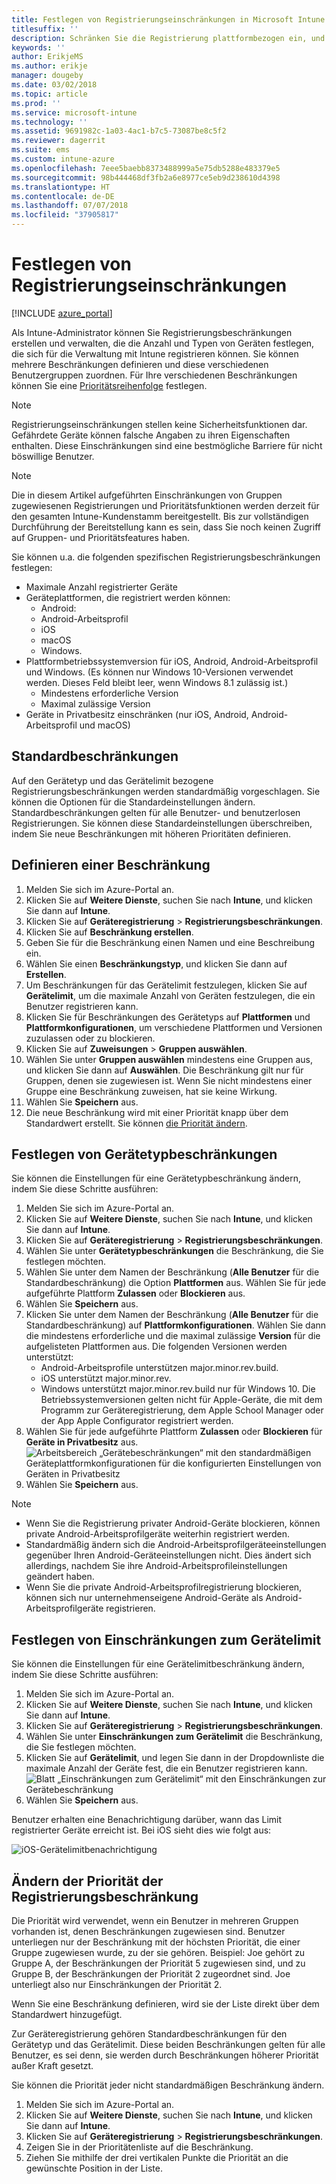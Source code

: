 ```yaml
---
title: Festlegen von Registrierungseinschränkungen in Microsoft Intune
titlesuffix: ''
description: Schränken Sie die Registrierung plattformbezogen ein, und legen Sie in Intune einen Grenzwert für die Geräteregistrierung fest.
keywords: ''
author: ErikjeMS
ms.author: erikje
manager: dougeby
ms.date: 03/02/2018
ms.topic: article
ms.prod: ''
ms.service: microsoft-intune
ms.technology: ''
ms.assetid: 9691982c-1a03-4ac1-b7c5-73087be8c5f2
ms.reviewer: dagerrit
ms.suite: ems
ms.custom: intune-azure
ms.openlocfilehash: 7eee5baebb8373488999a5e75db5288e483379e5
ms.sourcegitcommit: 98b444468df3fb2a6e8977ce5eb9d238610d4398
ms.translationtype: HT
ms.contentlocale: de-DE
ms.lasthandoff: 07/07/2018
ms.locfileid: "37905817"
---
```

# <a name="set-enrollment-restrictions"></a>Festlegen von Registrierungseinschränkungen

[!INCLUDE [azure_portal](./includes/azure_portal.md)]

Als Intune-Administrator können Sie Registrierungsbeschränkungen erstellen und verwalten, die die Anzahl und Typen von Geräten festlegen, die sich für die Verwaltung mit Intune registrieren können. Sie können mehrere Beschränkungen definieren und diese verschiedenen Benutzergruppen zuordnen. Für Ihre verschiedenen Beschränkungen können Sie eine [Prioritätsreihenfolge](#change-enrollment-restriction-priority) festlegen.

>[!NOTE]
>Registrierungseinschränkungen stellen keine Sicherheitsfunktionen dar. Gefährdete Geräte können falsche Angaben zu ihren Eigenschaften enthalten. Diese Einschränkungen sind eine bestmögliche Barriere für nicht böswillige Benutzer.

>[!NOTE]
>Die in diesem Artikel aufgeführten Einschränkungen von Gruppen zugewiesenen Registrierungen und Prioritätsfunktionen werden derzeit für den gesamten Intune-Kundenstamm bereitgestellt. Bis zur vollständigen Durchführung der Bereitstellung kann es sein, dass Sie noch keinen Zugriff auf Gruppen- und Prioritätsfeatures haben.

Sie können u.a. die folgenden spezifischen Registrierungsbeschränkungen festlegen:

- Maximale Anzahl registrierter Geräte
- Geräteplattformen, die registriert werden können:
  - Android:
  - Android-Arbeitsprofil
  - iOS
  - macOS
  - Windows.
- Plattformbetriebssystemversion für iOS, Android, Android-Arbeitsprofil und Windows. (Es können nur Windows 10-Versionen verwendet werden. Dieses Feld bleibt leer, wenn Windows 8.1 zulässig ist.)
  - Mindestens erforderliche Version
  - Maximal zulässige Version
- Geräte in Privatbesitz einschränken (nur iOS, Android, Android-Arbeitsprofil und macOS)

## <a name="default-restrictions"></a>Standardbeschränkungen

Auf den Gerätetyp und das Gerätelimit bezogene Registrierungsbeschränkungen werden standardmäßig vorgeschlagen. Sie können die Optionen für die Standardeinstellungen ändern. Standardbeschränkungen gelten für alle Benutzer- und benutzerlosen Registrierungen. Sie können diese Standardeinstellungen überschreiben, indem Sie neue Beschränkungen mit höheren Prioritäten definieren.

## <a name="create-a-restriction"></a>Definieren einer Beschränkung

1. Melden Sie sich im Azure-Portal an.
2. Klicken Sie auf **Weitere Dienste**, suchen Sie nach **Intune**, und klicken Sie dann auf **Intune**.
3. Klicken Sie auf **Geräteregistrierung** > **Registrierungsbeschränkungen**.
4. Klicken Sie auf **Beschränkung erstellen**.
5. Geben Sie für die Beschränkung einen Namen und eine Beschreibung ein.
6. Wählen Sie einen **Beschränkungstyp**, und klicken Sie dann auf **Erstellen**.
7. Um Beschränkungen für das Gerätelimit festzulegen, klicken Sie auf **Gerätelimit**, um die maximale Anzahl von Geräten festzulegen, die ein Benutzer registrieren kann.
8. Klicken Sie für Beschränkungen des Gerätetyps auf **Plattformen** und **Plattformkonfigurationen**, um verschiedene Plattformen und Versionen zuzulassen oder zu blockieren.
9. Klicken Sie auf **Zuweisungen** > **Gruppen auswählen**.
10. Wählen Sie unter **Gruppen auswählen** mindestens eine Gruppen aus, und klicken Sie dann auf **Auswählen**. Die Beschränkung gilt nur für Gruppen, denen sie zugewiesen ist. Wenn Sie nicht mindestens einer Gruppe eine Beschränkung zuweisen, hat sie keine Wirkung.
11. Wählen Sie **Speichern** aus.
12. Die neue Beschränkung wird mit einer Priorität knapp über dem Standardwert erstellt. Sie können [die Priorität ändern](#change-enrollment-restriction-priority).

## <a name="set-device-type-restrictions"></a>Festlegen von Gerätetypbeschränkungen

Sie können die Einstellungen für eine Gerätetypbeschränkung ändern, indem Sie diese Schritte ausführen:

1. Melden Sie sich im Azure-Portal an.
2. Klicken Sie auf **Weitere Dienste**, suchen Sie nach **Intune**, und klicken Sie dann auf **Intune**.
3. Klicken Sie auf **Geräteregistrierung** > **Registrierungsbeschränkungen**.
4. Wählen Sie unter **Gerätetypbeschränkungen** die Beschränkung, die Sie festlegen möchten.
5. Wählen Sie unter dem Namen der Beschränkung (**Alle Benutzer** für die Standardbeschränkung) die Option **Plattformen** aus. Wählen Sie für jede aufgeführte Plattform **Zulassen** oder **Blockieren** aus.
6. Wählen Sie **Speichern** aus.
7. Klicken Sie unter dem Namen der Beschränkung (**Alle Benutzer** für die Standardbeschränkung) auf **Plattformkonfigurationen**. Wählen Sie dann die mindestens erforderliche und die maximal zulässige **Version** für die aufgelisteten Plattformen aus. Die folgenden Versionen werden unterstützt:
    - Android-Arbeitsprofile unterstützen major.minor.rev.build.
    - iOS unterstützt major.minor.rev.
    - Windows unterstützt major.minor.rev.build nur für Windows 10.
  Die Betriebssystemversionen gelten nicht für Apple-Geräte, die mit dem Programm zur Geräteregistrierung, dem Apple School Manager oder der App Apple Configurator registriert werden.
8. Wählen Sie für jede aufgeführte Plattform **Zulassen** oder **Blockieren** für **Geräte in Privatbesitz** aus.
    ![Arbeitsbereich „Gerätebeschränkungen“ mit den standardmäßigen Geräteplattformkonfigurationen für die konfigurierten Einstellungen von Geräten in Privatbesitz](media/device-restrictions-platform-configurations.png)
9. Wählen Sie **Speichern** aus.


>[!NOTE]
>- Wenn Sie die Registrierung privater Android-Geräte blockieren, können private Android-Arbeitsprofilgeräte weiterhin registriert werden.
>- Standardmäßig ändern sich die Android-Arbeitsprofilgeräteeinstellungen gegenüber Ihren Android-Geräteeinstellungen nicht. Dies ändert sich allerdings, nachdem Sie ihre Android-Arbeitsprofileinstellungen geändert haben.
>- Wenn Sie die private Android-Arbeitsprofilregistrierung blockieren, können sich nur unternehmenseigene Android-Geräte als Android-Arbeitsprofilgeräte registrieren.

## <a name="set-device-limit-restrictions"></a>Festlegen von Einschränkungen zum Gerätelimit

Sie können die Einstellungen für eine Gerätelimitbeschränkung ändern, indem Sie diese Schritte ausführen:

1. Melden Sie sich im Azure-Portal an.
2. Klicken Sie auf **Weitere Dienste**, suchen Sie nach **Intune**, und klicken Sie dann auf **Intune**.
3. Klicken Sie auf **Geräteregistrierung** > **Registrierungsbeschränkungen**.
4. Wählen Sie unter **Einschränkungen zum Gerätelimit** die Beschränkung, die Sie festlegen möchten.
5. Klicken Sie auf **Gerätelimit**, und legen Sie dann in der Dropdownliste die maximale Anzahl der Geräte fest, die ein Benutzer registrieren kann.
    ![Blatt „Einschränkungen zum Gerätelimit“ mit den Einschränkungen zur Gerätebeschränkung](./media/device-restrictions-limit.png)
6. Wählen Sie **Speichern** aus.


Benutzer erhalten eine Benachrichtigung darüber, wann das Limit registrierter Geräte erreicht ist. Bei iOS sieht dies wie folgt aus:

![iOS-Gerätelimitbenachrichtigung](./media/enrollment-restrictions-ios-set-limit-notification.png)

## <a name="change-enrollment-restriction-priority"></a>Ändern der Priorität der Registrierungsbeschränkung

Die Priorität wird verwendet, wenn ein Benutzer in mehreren Gruppen vorhanden ist, denen Beschränkungen zugewiesen sind. Benutzer unterliegen nur der Beschränkung mit der höchsten Priorität, die einer Gruppe zugewiesen wurde, zu der sie gehören. Beispiel: Joe gehört zu Gruppe A, der Beschränkungen der Priorität 5 zugewiesen sind, und zu Gruppe B, der Beschränkungen der Priorität 2 zugeordnet sind. Joe unterliegt also nur Einschränkungen der Priorität 2.

Wenn Sie eine Beschränkung definieren, wird sie der Liste direkt über dem Standardwert hinzugefügt.

Zur Geräteregistrierung gehören Standardbeschränkungen für den Gerätetyp und das Gerätelimit. Diese beiden Beschränkungen gelten für alle Benutzer, es sei denn, sie werden durch Beschränkungen höherer Priorität außer Kraft gesetzt.

Sie können die Priorität jeder nicht standardmäßigen Beschränkung ändern.

1. Melden Sie sich im Azure-Portal an.
2. Klicken Sie auf **Weitere Dienste**, suchen Sie nach **Intune**, und klicken Sie dann auf **Intune**.
3. Klicken Sie auf **Geräteregistrierung** > **Registrierungsbeschränkungen**.
4. Zeigen Sie in der Prioritätenliste auf die Beschränkung.
5. Ziehen Sie mithilfe der drei vertikalen Punkte die Priorität an die gewünschte Position in der Liste.
